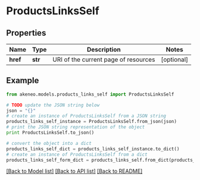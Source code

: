 # ProductsLinksSelf


## Properties
Name | Type | Description | Notes
------------ | ------------- | ------------- | -------------
**href** | **str** | URI of the current page of resources | [optional] 

## Example

```python
from akeneo.models.products_links_self import ProductsLinksSelf

# TODO update the JSON string below
json = "{}"
# create an instance of ProductsLinksSelf from a JSON string
products_links_self_instance = ProductsLinksSelf.from_json(json)
# print the JSON string representation of the object
print ProductsLinksSelf.to_json()

# convert the object into a dict
products_links_self_dict = products_links_self_instance.to_dict()
# create an instance of ProductsLinksSelf from a dict
products_links_self_form_dict = products_links_self.from_dict(products_links_self_dict)
```
[[Back to Model list]](../README.md#documentation-for-models) [[Back to API list]](../README.md#documentation-for-api-endpoints) [[Back to README]](../README.md)


